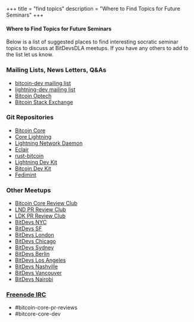 +++
title = "find topics"
description = "Where to Find Topics for Future Seminars"
+++

#### Where to Find Topics for Future Seminars

Below is a list of suggested places to find interesting socratic seminar topics to discuss at
BitDevsDLA meetups. If you have any others to add to the list let us know.

### Mailing Lists, News Letters, Q&As

- [bitcoin-dev mailing list](https://lists.linuxfoundation.org/mailman/listinfo/bitcoin-dev)
- [lightning-dev mailing list](https://lists.linuxfoundation.org/mailman/listinfo/lightning-dev)
- [Bitcoin Optech](https://bitcoinops.org/)
- [Bitcoin Stack Exchange](https://bitcoin.stackexchange.com/)

### Git Repositories

- [Bitcoin Core](https://github.com/bitcoin/bitcoin)
- [Core Lightning](https://github.com/ElementsProject/lightning)
- [Lightning Network Daemon](https://github.com/lightningnetwork/lnd)
- [Eclair](https://github.com/ACINQ/eclair)
- [rust-bitcoin](https://github.com/rust-bitcoin)
- [Lightning Dev Kit](https://github.com/orgs/lightningdevkit)
- [Bitcoin Dev Kit](https://github.com/bitcoindevkit)
- [Fedimint](https://github.com/fedimint)

### Other Meetups

- [Bitcoin Core Review Club](https://bitcoincore.reviews/)
- [LND PR Review Club](https://lnd.reviews/)
- [LDK PR Review Club](https://ldk.reviews/)
- [BitDevs NYC](https://bitdevs.org)
- [BitDevs SF](https://www.sfbitcoindevs.org/)
- [BitDevs London](https://www.meetup.com/London-Bitcoin-Devs/)
- [BitDevs Chicago](http://chibitdevs.org/)
- [BitDevs Sydney](https://www.meetup.com/Bitcoin_Sydney/)
- [BitDevs Berlin](https://bitdevs.berlin/)
- [BitDevs Los Angeles](https://bitdevsla.org)
- [BitDevs Nashville](https://nashbitdevs.org/)
- [BitDevs Vancouver](https://bitdevs.ca/)
- [BitDevs Nairobi](https://bitdevsnbo.org/)

### [Freenode IRC](https://freenode.net/)

- #bitcoin-core-pr-reviews
- #bitcore-core-dev
